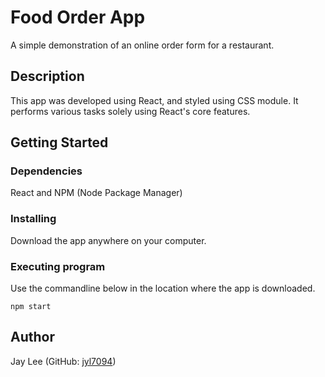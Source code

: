 # Food Order App

A simple demonstration of an online order form for a restaurant.

## Description

This app was developed using React, and styled using CSS module. It performs various tasks solely using React's core features. 

## Getting Started

### Dependencies

React and NPM (Node Package Manager)

### Installing

Download the app anywhere on your computer.

### Executing program

Use the commandline below in the location where the app is downloaded.
```
npm start
```

## Author

Jay Lee (GitHub: [jyl7094](https://github.com/jyl7094))
